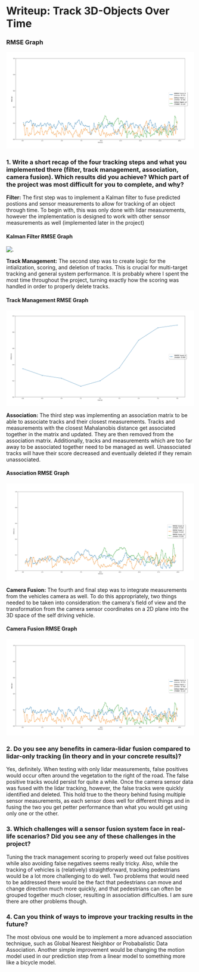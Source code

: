 # Writeup: Track 3D-Objects Over Time

### RMSE Graph
![.](media/CLF_results.png)

### 1. Write a short recap of the four tracking steps and what you implemented there (filter, track management, association, camera fusion). Which results did you achieve? Which part of the project was most difficult for you to complete, and why?
**Filter:** The first step was to implement a Kalman filter to fuse predicted postions and sensor measurements to allow for tracking of an object through time. To begin with, this was only done with lidar measurements, however the implementation 
is designed to work with other sensor measurements as well (implemented later in the project)

#### Kalman Filter RMSE Graph
![.](media/CLF_stop1_results.png)

**Track Management:** The second step was to create logic for the intialization, scoring, and deletion of tracks. This is crucial for multi-target tracking and general system performance. It is probably where I spent the most time throughout the project, turning exactly how the scoring was handled in order to properly delete tracks.

#### Track Management RMSE Graph
![.](media/CLF_step2_results.png)

**Association:** The third step was implementing an association matrix to be able to associate tracks and their closest measurements. Tracks and measurements with the closest Mahalanobis distance get associated together in the matrix and updated. They are then removed from the association matrix.
Additionally, tracks and measurements which are too far away to be associated together need to be managed as well. Unassociated tracks will have their score decreased and eventually deleted if they remain unassociated.

#### Association RMSE Graph
![.](media/CLF_step3_results.png)

**Camera Fusion:** The fourth and final step was to integrate measurements from the vehicles camera as well. To do this appropriately, two things needed to be taken into consideration: the camera's field of view and the transformation from the camera sensor coordinates on a 2D plane into the 3D space of the self driving vehicle.

#### Camera Fusion RMSE Graph
![.](media/CLF_final_results.png)

### 2. Do you see any benefits in camera-lidar fusion compared to lidar-only tracking (in theory and in your concrete results)? 
Yes, definitely. When testing with only lidar measurements, false positives would occur often around the vegetation to the right of the road. The false positive tracks would persist for quite a while. Once the camera sensor data was fused with the lidar tracking, however, the false tracks were quickly identified and deleted.
This hold true to the theory behind fusing multiple sensor measurements, as each sensor does well for different things and in fusing the two you get petter performance than what you would get using only one or the other.

### 3. Which challenges will a sensor fusion system face in real-life scenarios? Did you see any of these challenges in the project?
Tuning the track management scoring to properly weed out false positives while also avoiding false negatives seems really tricky. Also, while the tracking of vehicles is (relatively) straightforward, tracking pedestrians would be a lot more challenging to do well. Two problems that would need to be
addressed there would be the fact that pedestrians can move and change direction much more quickly, and that pedestrians can often be grouped together much closer, resulting in association difficulties. I am sure there are other problems though.

### 4. Can you think of ways to improve your tracking results in the future?
The most obvious one would be to implement a more advanced association technique, such as Global Nearest Neighbor or Probabalistic Data Association. Another simple improvement would be changing the motion model used in our prediction step from a linear model to something more like a bicycle model.
